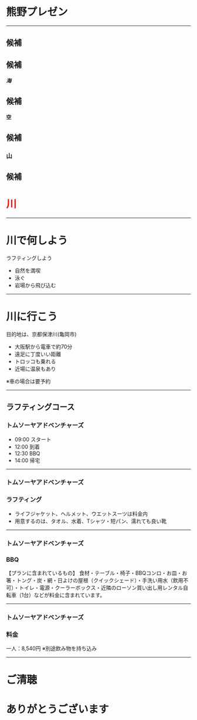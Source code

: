 # 熊野プレゼン

<!-- 「---」で次のページに移動する -->

---

## 候補

>>>

## 候補

##### 海

>>>

## 候補

#### 空

>>>

## 候補

### 山

>>>

## 候補

# <span style="color: #f00;">川</span>

---

# 川で何しよう

ラフティングしよう

- 自然を満喫
- 泳ぐ
- 岩場から飛び込む

---

# 川に行こう

目的地は、京都保津川(亀岡市)

- 大阪駅から電車で約70分
- 遠足に丁度いい距離
- トロッコも乗れる
- 近場に温泉もあり

※車の場合は要予約

---

## ラフティングコース

### トムソーヤアドベンチャーズ

- 09:00 スタート
- 12:00 到着
- 12:30 BBQ
- 14:00 帰宅

---

### トムソーヤアドベンチャーズ

### ラフティング

- ライフジャケット、ヘルメット、ウエットスーツは料金内
- 用意するのは、タオル、水着、Tシャツ・短パン、濡れても良い靴

---

### トムソーヤアドベンチャーズ

### BBQ

【プランに含まれているもの】
食材・テーブル・椅子・BBQコンロ・お皿・お箸・トング・炭・網・日よけの屋根（クイックシェード）・手洗い用水（飲用不可）・トイレ・電源・クーラーボックス・近隣のローソン買い出し用レンタル自転車（1台）などが料金に含まれています。

---

### トムソーヤアドベンチャーズ

### 料金

一人：8,540円
※別途飲み物を持ち込み

---

# ご清聴

# ありがとうございます
